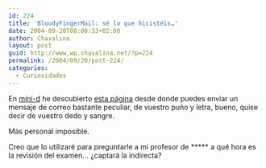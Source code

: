 ```yaml
---
id: 224
title: 'BloodyFingerMail: sé lo que hicistéis…'
date: 2004-09-20T08:08:33+02:00
author: Chavalina
layout: post
guid: http://www.wp.chavalina.net/?p=224
permalink: /2004/09/20/post-224/
categories:
  - Curiosidades
---
```

En <a href="http://www.minid.net/archivos/categorias/accesibilidad/bloodyfingermail_correos_sangrientos_pa_todos.php" target="_blank">mini-d</a> he descubierto <a href="http://www.bloodyfingermail.com/" target="_blank">esta página</a> desde donde puedes enviar un mensaje de correo bastante peculiar, de vuestro puño y letra, bueno, quise decir de vuestro dedo y sangre.

Más personal imposible.

Creo que lo utilizaré para preguntarle a mi profesor de \***** a qué hora es la revisión del examen… ¿captará la indirecta?